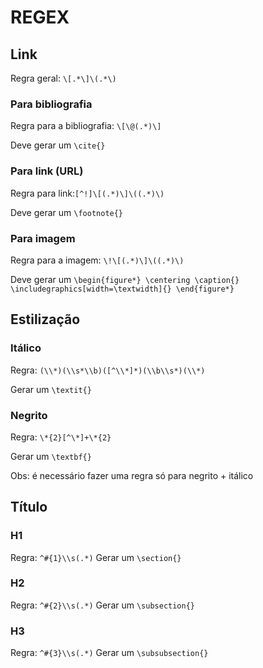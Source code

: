 # REGEX

## Link

Regra geral: `\[.*\]\(.*\)`

### Para bibliografia

Regra para a bibliografia: `\[\@(.*)\]`

Deve gerar um `\cite{}`

### Para link (URL)
Regra para link:`[^!]\[(.*)\]\((.*)\)`

Deve gerar um `\footnote{}`

### Para imagem

Regra para a imagem: `\!\[(.*)\]\((.*)\)`

Deve gerar um `
 \begin{figure*}
\centering
\caption{}
\includegraphics[width=\textwidth]{}
\end{figure*} 
`




## Estilização

### Itálico
Regra: `(\\*)(\\s*\\b)([^\\*]*)(\\b\\s*)(\\*)`

Gerar um `\textit{}`

### Negrito
Regra: `\*{2}[^\*]+\*{2}`

Gerar um `\textbf{}`

Obs: é necessário fazer uma regra só para negrito + itálico

## Título
### H1
Regra: `^#{1}\\s(.*)`
Gerar um `\section{}`

### H2
Regra: `^#{2}\\s(.*)`
Gerar um `\subsection{}`

### H3
Regra: `^#{3}\\s(.*)`
Gerar um `\subsubsection{}`
